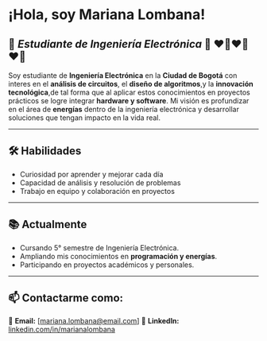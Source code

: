 # ¡Hola, soy Mariana Lombana!   

🦾 ***Estudiante de Ingeniería Electrónica*** 🦿
                 **❤️‍🔥❤️‍🔥❤️‍🔥**
---
 
Soy estudiante de **Ingeniería Electrónica** en la **Ciudad de Bogotá** con interes en el **análisis de circuitos**, el **diseño de algoritmos**,y la **innovación tecnológica**,de tal forma que al aplicar estos conocimientos en proyectos prácticos se logre integrar **hardware y software**. Mi visión es profundizar en el área de **energías** dentro de la ingeniería electrónica y desarrollar soluciones que tengan impacto en la vida real.  

---

## 🛠️ Habilidades  
- Curiosidad por aprender y mejorar cada día  
- Capacidad de análisis y resolución de problemas  
- Trabajo en equipo y colaboración en proyectos  
---

## 📚 Actualmente
-  Cursando 5° semestre de Ingeniería Electrónica.  
-  Ampliando mis conocimientos en **programación y energías**.  
-  Participando en proyectos académicos y personales. 

---

## 📫 Contactarme como:  
📧 **Email:** [mariana.lombana@email.com]
💼 **LinkedIn:** [linkedin.com/in/marianalombana](https://linkedin.com/in/marianalombana)  
